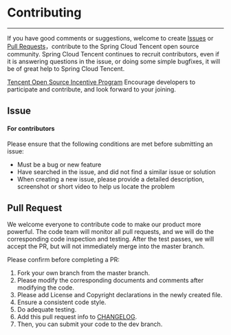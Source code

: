 # Contributing
---
If you have good comments or suggestions, welcome to create [Issues](https://github.com/Tencent/spring-cloud-tencent/issues) or [Pull Requests](https://github.com/Tencent/spring-cloud-tencent/pulls)，contribute to the Spring Cloud Tencent open source community. Spring Cloud Tencent continues to recruit contributors, even if it is answering questions in the issue, or doing some simple bugfixes, it will be of great help to Spring Cloud Tencent.

[Tencent Open Source Incentive Program](https://opensource.tencent.com/contribution) Encourage developers to participate and contribute, and look forward to your joining.

## Issue
#### For contributors

Please ensure that the following conditions are met before submitting an issue:

* Must be a bug or new feature
* Have searched in the issue, and did not find a similar issue or solution
* When creating a new issue, please provide a detailed description, screenshot or short video to help us locate the problem

## Pull Request
We welcome everyone to contribute code to make our product more powerful. The code team will monitor all pull requests, and we will do the corresponding code inspection and testing. After the test passes, we will accept the PR, but will not immediately merge into the master branch.

Please confirm before completing a PR:

1. Fork your own branch from the master branch.
2. Please modify the corresponding documents and comments after modifying the code.
3. Please add License and Copyright declarations in the newly created file.
4. Ensure a consistent code style.
5. Do adequate testing.
6. Add this pull request info to [CHANGELOG](./CHANGELOG.md).
7. Then, you can submit your code to the dev branch.